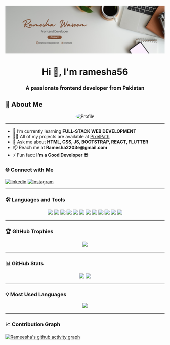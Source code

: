 ![logo](https://github.com/ramesha56/ramesha56/blob/main/rameesha%20banner.jpg)

<h1 align="center">Hi 👋, I'm ramesha56</h1>
<h3 align="center">A passionate frontend developer from Pakistan</h3>


## 📌 About Me  

<div align="center">
  <img src="https://github.com/yourusername.png" alt="Profile" width="200" style="border-radius: 50%;" />
</div>



---

<ul>
  <li>🌱 I’m currently learning <b>FULL-STACK WEB DEVELOPMENT</b></li>
  <li>👨‍💻 All of my projects are available at <a href="https://react-folio-mocha.vercel.app/">PixelPath</a></li>
  <li>💬 Ask me about <b>HTML, CSS, JS, BOOTSTRAP, REACT, FLUTTER</b></li>
  <li>📫 Reach me at <b>Ramesha2203e@gmail.com</b></li>
  <li>⚡ Fun fact: <b>I'm a Good Developer 😎</b></li>
</ul>


### 🌐 Connect with Me
<p align="left">
<a href="https://www.linkedin.com/in/ramesha-waseem-ul-haq-65b1a6256/" target="blank"><img align="center" src="https://raw.githubusercontent.com/rahuldkjain/github-profile-readme-generator/master/src/images/icons/Social/linked-in-alt.svg" alt="linkedin" height="30" width="40" /></a>
<a href="https://instagram.com/coding_with_ramesha" target="blank"><img align="center" src="https://raw.githubusercontent.com/rahuldkjain/github-profile-readme-generator/master/src/images/icons/Social/instagram.svg" alt="instagram" height="30" width="40" /></a>
</p>

---

### 🛠️ Languages and Tools  

<p align="center">
  <a href="https://html.com/" target="_blank"><img src="https://skillicons.dev/icons?i=html" height="60"/></a>
  <a href="https://www.w3schools.com/css/" target="_blank"><img src="https://skillicons.dev/icons?i=css" height="60"/></a>
  <a href="https://getbootstrap.com" target="_blank"><img src="https://skillicons.dev/icons?i=bootstrap" height="60"/></a>
  <a href="https://javascript.com/" target="_blank"><img src="https://skillicons.dev/icons?i=js" height="60"/></a>
  <a href="https://reactjs.org/" target="_blank"><img src="https://skillicons.dev/icons?i=react" height="60"/></a>
  <a href="https://flutter.dev/" target="_blank"><img src="https://skillicons.dev/icons?i=flutter" height="60"/></a>
  <a href="https://nodejs.org" target="_blank"><img src="https://skillicons.dev/icons?i=nodejs" height="60"/></a>
  <a href="https://mongodb.com" target="_blank"><img src="https://skillicons.dev/icons?i=mongodb" height="60"/></a>
  <a href="https://git-scm.com" target="_blank"><img src="https://skillicons.dev/icons?i=git" height="60"/></a>
  <a href="https://github.com" target="_blank"><img src="https://skillicons.dev/icons?i=github" height="60"/></a>
  <a href="https://figma.com" target="_blank"><img src="https://skillicons.dev/icons?i=figma" height="60"/></a>
  <a href="https://code.visualstudio.com/" target="_blank"><img src="https://skillicons.dev/icons?i=vscode" height="60"/></a>
</p>


---

### 🏆 GitHub Trophies
<p align="center">
  <img src="https://github-profile-trophy.vercel.app/?username=ramesha56&theme=radical&no-frame=false&no-bg=false&margin-w=15" />
</p>

---

### 📊 GitHub Stats
<p align="center">
  <img src="https://github-readme-stats.vercel.app/api?username=ramesha56&show_icons=true&theme=radical" height="180"/>
  <img src="https://github-readme-streak-stats.herokuapp.com/?user=ramesha56&theme=radical" height="180"/>
</p>

---

### 💡 Most Used Languages
<p align="center">
  <img src="https://github-readme-stats.vercel.app/api/top-langs/?username=ramesha56&layout=compact&theme=radical" height="180"/>
</p>

---

### 📈 Contribution Graph
[![Rameesha's github activity graph](https://github-readme-activity-graph.vercel.app/graph?username=ramesha56&theme=radical)](https://github.com/ashutosh00710/github-readme-activity-graph)
